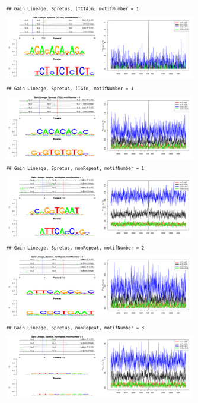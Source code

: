 

```
## Gain Lineage, Spretus, (TCTA)n, motifNumber = 1
```

![plot of chunk motifPValues](figure/motifPValues-1.png)

```
## Gain Lineage, Spretus, (TG)n, motifNumber = 1
```

![plot of chunk motifPValues](figure/motifPValues-2.png)

```
## Gain Lineage, Spretus, nonRepeat, motifNumber = 1
```

![plot of chunk motifPValues](figure/motifPValues-3.png)

```
## Gain Lineage, Spretus, nonRepeat, motifNumber = 2
```

![plot of chunk motifPValues](figure/motifPValues-4.png)

```
## Gain Lineage, Spretus, nonRepeat, motifNumber = 3
```

![plot of chunk motifPValues](figure/motifPValues-5.png)
  

